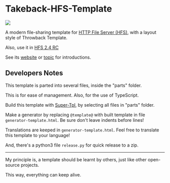 # Takeback-HFS-Template

<img src="http://rejetto.com/forum/index.php?action=dlattach;topic=13287.0;attach=9898;image" />

A modern file-sharing template for [HTTP File Server (HFS)](https://www.rejetto.com/hfs/), with a layout style of Throwback Template.

Also, use it in [HFS 2.4 RC](https://github.com/rejetto/hfs2/releases)

See its [website](https://naitlee.github.io/Takeback-HFS-Template/) or [topic](http://rejetto.com/forum/index.php?topic=13287.0) for introductions.

## Developers Notes

This template is parted into several files, inside the "parts" folder.

This is for ease of management. Also, for the use of TypeScript.

Build this template with [Super-Tpl](https://github.com/NaitLee/Super-Tpl), by selecting all files in "parts" folder.

Make a generator by replacing `@template@` with built template in file `generator-template.html`. Be sure don't leave indents before lines!

Translations are keeped in `generator-template.html`. Feel free to translate this template to your language!

And, there's a python3 file `release.py` for quick release to a zip.

--------

My principle is, a template should be learnt by others, just like other open-source projects.

This way, everything can keep alive.
